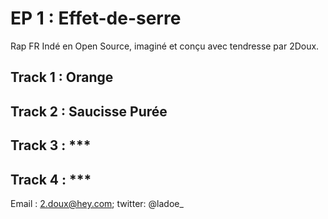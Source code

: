 # EP 1 : Effet-de-serre #

Rap FR Indé en Open Source, imaginé et conçu avec tendresse par 2Doux.

## Track 1 : Orange
## Track 2 : Saucisse Purée
## Track 3 : ***
## Track 4 : ***

Email : 2.doux@hey.com; twitter: @ladoe_

